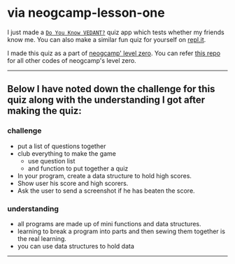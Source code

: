 # via neogcamp-lesson-one

I just made a [`Do You Know VEDANT?`](https://replit.com/@ARYAKLAHANE/Mark-1?embed=1&output=1) quiz app which tests whether my friends know me. You can also make a similar fun quiz for yourself on [repl.it](https://replit.com).

I made this quiz as a part of [neogcamp' level zero](https://www.youtube.com/playlist?list=PLzvhQUIpvvuj5KPnyPyWsvgyzNkX_ACPA). You can refer [this repo](https://github.com/ark2002/Do-you-know-Aryak-CLI-Quiz-App) for all other codes of neogcamp's level zero.

---

## Below I have noted down the challenge for this quiz along with the understanding I got after making the quiz:

### challenge
* put a list of questions together
* club everything to make the game
  * use question list
  * and function to put together a quiz
* In your program, create a data structure to hold high scores.
* Show user his score and high scorers.
* Ask the user to send a screenshot if he has beaten the score.

### understanding
* all programs are made up of mini functions and data structures.
* learning to break a program into parts and then sewing them together is the real learning.
* you can use data structures to hold data

---
